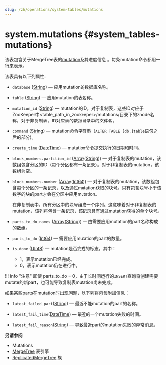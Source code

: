 ```yaml
---
slug: /zh/operations/system-tables/mutations
---
```

# system.mutations {#system_tables-mutations}

该表包含关于MergeTree表的[mutation](../../sql-reference/statements/alter.md#alter-mutations)及其进度信息 。每条mutation命令都用一行来表示。

该表具有以下列属性:

-   `database` ([String](../../sql-reference/data-types/string.md)) — 应用mutation的数据库名称。

-   `table` ([String](../../sql-reference/data-types/string.md)) — 应用mutation的表名称。

-   `mutation_id` ([String](../../sql-reference/data-types/string.md)) — mutation的ID。对于复制表，这些ID对应于ZooKeeper中<table_path_in_zookeeper>/mutations/目录下的znode名称。对于非复制表，ID对应表的数据目录中的文件名。

-   `command` ([String](../../sql-reference/data-types/string.md)) — mutation命令字符串（`ALTER TABLE [db.]table`语句之后的部分)。

-   `create_time` ([DateTime](../../sql-reference/data-types/datetime.md)) — mutation命令提交执行的日期和时间。

-   `block_numbers.partition_id` ([Array](../../sql-reference/data-types/array.md)([String](../../sql-reference/data-types/string.md))) — 对于复制表的mutation，该数组包含分区的ID（每个分区都有一条记录）。对于非复制表的mutation，该数组为空。

-   `block_numbers.number` ([Array](../../sql-reference/data-types/array.md)([Int64](../../sql-reference/data-types/int-uint.md))) — 对于复制表的mutation，该数组包含每个分区的一条记录，以及通过mutation获取的块号。只有包含块号小于该数字的块的part才会在分区中应用mutation。
  
    在非复制表中，所有分区中的块号组成一个序列。这意味着对于非复制表的mutation，该列将包含一条记录，该记录具有通过mutation获得的单个块号。
    
-   `parts_to_do_names` ([Array](../../sql-reference/data-types/array.md)([String](../../sql-reference/data-types/string.md))) — 由需要应用mutation的part名称构成的数组。

-   `parts_to_do` ([Int64](../../sql-reference/data-types/int-uint.md)) — 需要应用mutation的part的数量。

-   `is_done` ([UInt8](../../sql-reference/data-types/int-uint.md)) — mutation是否完成的标志。其中：
    -   1，表示mutation已经完成。
    -   0，表示mutation仍在进行中。


!!! info "注意"
    即使 parts_to_do = 0，由于长时间运行的`INSERT`查询将创建需要mutate的新part，也可能导致复制表mutation尚未完成。

如果某些parts在mutation时出现问题，以下列将包含附加信息：

-   `latest_failed_part`([String](../../sql-reference/data-types/string.md)) — 最近不能mutation的part的名称。

-   `latest_fail_time`([DateTime](../../sql-reference/data-types/datetime.md)) — 最近的一个mutation失败的时间。

-   `latest_fail_reason`([String](../../sql-reference/data-types/string.md)) — 导致最近part的mutation失败的异常消息。


**另请参阅**

- Mutations
- [MergeTree](../../engines/table-engines/mergetree-family/mergetree.md) 表引擎
- [ReplicatedMergeTree](../../engines/table-engines/mergetree-family/replication.md) 族
